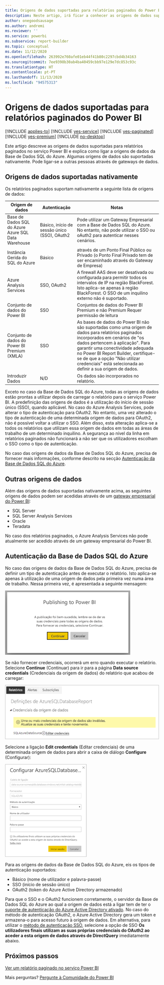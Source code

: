 ```yaml
---
title: Origens de dados suportadas para relatórios paginados do Power BI
description: Neste artigo, irá ficar a conhecer as origens de dados suportadas para relatórios paginados no serviço Power BI e irá saber como ligar a origens de dados da Base de Dados SQL do Azure.
author: onegoodsausage
ms.author: andremi
ms.reviewer: ''
ms.service: powerbi
ms.subservice: report-builder
ms.topic: conceptual
ms.date: 11/12/2020
ms.openlocfilehash: 263992e760afe01eb44f41b80c2297cbd4b34163
ms.sourcegitcommit: 7ee9398b30ab4ba40459cbb97e129e7dc853c93c
ms.translationtype: HT
ms.contentlocale: pt-PT
ms.lasthandoff: 11/13/2020
ms.locfileid: "94575313"
---
```

# <a name="supported-data-sources-for-power-bi-paginated-reports"></a>Origens de dados suportadas para relatórios paginados do Power BI

[!INCLUDE [applies-to](../includes/applies-to.md)] [!INCLUDE [yes-service](../includes/yes-service.md)] [!INCLUDE [yes-paginated](../includes/yes-paginated.md)] [!INCLUDE [yes-premium](../includes/yes-premium.md)] [!INCLUDE [no-desktop](../includes/no-desktop.md)] 

Este artigo descreve as origens de dados suportadas para relatórios paginados no serviço Power BI e explica como ligar a origens de dados da Base de Dados SQL do Azure. Algumas origens de dados são suportadas nativamente. Pode ligar-se a outras pessoas através de gateways de dados.

## <a name="natively-supported-data-sources"></a>Origens de dados suportadas nativamente

Os relatórios paginados suportam nativamente a seguinte lista de origens de dados:

| Origem de dados | Autenticação | Notas |
| --- | --- | --- |
| Base de Dados SQL do Azure <br>Azure SQL Data Warehouse | Básico, início de sessão único (SSO), OAuth2 | Pode utilizar um Gateway Empresarial com a Base de Dados SQL do Azure. No entanto, não pode utilizar o SSO ou oAuth2 para autenticar nesses cenários.   |
| Instância Gerida do SQL do Azure | Básico | através de um Ponto Final Público ou Privado (o Ponto Final Privado tem de ser encaminhado através do Gateway de Empresa)  |
| Azure Analysis Services | SSO, OAuth2 | A firewall AAS deve ser desativada ou configurada para permitir todos os intervalos de IP na região BlackForest. Isto aplica-se apenas à região BlackForest.  O SSO de um inquilino externo não é suportado. |
| Conjunto de dados do Power BI | SSO | Conjuntos de dados do Power BI Premium e não Premium Requer permissão de leitura |
| Conjunto de dados do Power BI Premium (XMLA) | SSO | As bases de dados do Power BI não são suportadas como uma origem de dados para relatórios paginados incorporados em cenários de "os dados pertencem à aplicação".  Para garantir uma conectividade adequada no Power BI Report Builder, certifique-se de que a opção "Não utilizar credenciais" está selecionada ao definir a sua origem de dados.   |
| Introduzir Dados | N/D | Os dados são incorporados no relatório. |

Exceto no caso da Base de Dados SQL do Azure, todas as origens de dados estão prontas a utilizar depois de carregar o relatório para o serviço Power BI. A predefinição das origens de dados é a utilização do início de sessão único (SSO), quando aplicável. No caso do Azure Analysis Services, pode alterar o tipo de autenticação para OAuth2. No entanto, uma vez alterado o tipo de autenticação de uma determinada origem de dados para OAuth2, não é possível voltar a utilizar o SSO.  Além disso, esta alteração aplica-se a todos os relatórios que utilizam essa origem de dados em todas as áreas de trabalho de um determinado inquilino.  A segurança ao nível da linha em relatórios paginados não funcionará a não ser que os utilizadores escolham o SSO como o tipo de autenticação.

No caso das origens de dados da Base de Dados SQL do Azure, precisa de fornecer mais informações, conforme descrito na secção [Autenticação da Base de Dados SQL do Azure](#azure-sql-database-authentication).

## <a name="other-data-sources"></a>Outras origens de dados

Além das origens de dados suportadas nativamente acima, as seguintes origens de dados podem ser acedidas através de um [gateway empresarial do Power BI](../connect-data/service-gateway-onprem.md):

- SQL Server
- SQL Server Analysis Services
- Oracle
- Teradata

No caso dos relatórios paginados, o Azure Analysis Services não pode atualmente ser acedido através de um gateway empresarial do Power BI.

## <a name="azure-sql-database-authentication"></a>Autenticação da Base de Dados SQL do Azure

No caso das origens de dados da Base de Dados SQL do Azure, precisa de definir um tipo de autenticação antes de executar o relatório. Isto aplica-se apenas à utilização de uma origem de dados pela primeira vez numa área de trabalho. Nessa primeira vez, é apresentada a seguinte mensagem:

![Publicar no Power BI](media/paginated-reports-data-sources/power-bi-paginated-publishing.png)

Se não fornecer credenciais, ocorrerá um erro quando executar o relatório. Selecione **Continue** (Continuar) para ir para a página **Data source credentials** (Credenciais da origem de dados) do relatório que acabou de carregar:

![Definições da Base de Dados SQL do Azure](media/paginated-reports-data-sources/power-bi-paginated-settings-azure-sql.png)

Selecione a ligação **Edit credentials** (Editar credenciais) de uma determinada origem de dados para abrir a caixa de diálogo **Configure** (Configurar):

![Configurar a Base de Dados SQL do Azure](media/paginated-reports-data-sources/power-bi-paginated-configure-azure-sql.png)

Para as origens de dados da Base de Dados SQL do Azure, eis os tipos de autenticação suportados:

- Básico (nome de utilizador e palavra-passe)
- SSO (início de sessão único)
- OAuth2 (token do Azure Active Directory armazenado)

Para que o SSO e o OAuth2 funcionem corretamente, o servidor da Base de Dados SQL do Azure ao qual a origem de dados está a ligar tem de ter o [suporte de autenticação do Azure Active Directory ativado](/azure/sql-database/sql-database-aad-authentication-configure). No caso do método de autenticação OAuth2, o Azure Active Directory gera um token e armazena-o para acesso futuro à origem de dados. Em alternativa, para utilizar o [método de autenticação SSO](../connect-data/service-azure-sql-database-with-direct-connect.md#single-sign-on), selecione a opção de SSO **Os utilizadores finais utilizam as suas próprias credenciais do OAuth2 ao aceder a esta origem de dados através de DirectQuery** imediatamente abaixo.
  
## <a name="next-steps"></a>Próximos passos

[Ver um relatório paginado no serviço Power BI](../consumer/paginated-reports-view-power-bi-service.md)

Mais perguntas? [Pergunte à Comunidade do Power BI](https://community.powerbi.com/)
